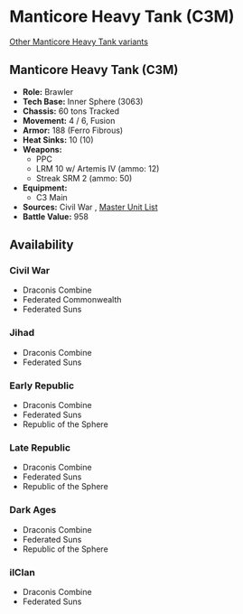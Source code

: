 # Manticore Heavy Tank (C3M) 

[Other Manticore Heavy Tank variants](../manticore_heavy_tank.md) 

## Manticore Heavy Tank (C3M) 

- **Role:** Brawler 
- **Tech Base:** Inner Sphere (3063) 
- **Chassis:** 60 tons Tracked 
- **Movement:** 4 / 6, Fusion 
- **Armor:** 188 (Ferro Fibrous) 
- **Heat Sinks:** 10 (10) 
- **Weapons:** 
  - PPC 
  - LRM 10 w/ Artemis IV (ammo: 12) 
  - Streak SRM 2 (ammo: 50) 
- **Equipment:** 
  - C3 Main 
- **Sources:** Civil War , [Master Unit List](http://masterunitlist.info/Unit/Details/2016) 
- **Battle Value:** 958 

## Availability 

### Civil War 

- Draconis Combine 
- Federated Commonwealth 
- Federated Suns 

### Jihad 

- Draconis Combine 
- Federated Suns 

### Early Republic 

- Draconis Combine 
- Federated Suns 
- Republic of the Sphere 

### Late Republic 

- Draconis Combine 
- Federated Suns 
- Republic of the Sphere 

### Dark Ages 

- Draconis Combine 
- Federated Suns 
- Republic of the Sphere 

### ilClan 

- Draconis Combine 
- Federated Suns 

